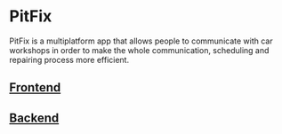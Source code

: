# PitFix

PitFix is a multiplatform app that allows people to communicate with car workshops in order to make the whole communication, scheduling and repairing process more efficient. 

## [Frontend](frontend/README.md)
## [Backend](backend/README.md)

